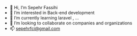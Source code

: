 - 👋 Hi, I’m Sepehr Fassihi
- 👀 I’m interested in Back-end development
- 🌱 I’m currently learning laravel , ...
- 💞️ I’m looking to collaborate on companies and organizations
- 📫 sepehrfci@gmail.com

<!---
sepehrfci/sepehrfci is a ✨ special ✨ repository because its `README.md` (this file) appears on your GitHub profile.
You can click the Preview link to take a look at your changes.
--->
